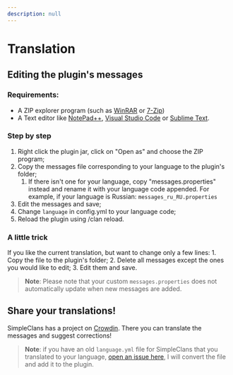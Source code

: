 ```yaml
---
description: null
---
```


# Translation

## Editing the plugin's messages

### Requirements:

* A ZIP explorer program \(such as [WinRAR](https://www.win-rar.com/download.html?&L=0) or [7-Zip](https://www.7-zip.org/download.html)\)
* A Text editor like [NotePad++](https://notepad-plus-plus.org/downloads/), [Visual Studio Code](https://code.visualstudio.com/) or [Sublime Text](https://www.sublimetext.com/).

### Step by step

1. Right click the plugin jar, click on "Open as" and choose the ZIP program;
2. Copy the messages file corresponding to your language to the plugin's folder;
   1. If there isn't one for your language, copy "messages.properties" instead and rename it with your language code appended. For example, if your language is Russian: `messages_ru_RU.properties`
3. Edit the messages and save;
4. Change `language` in config.yml to your language code;
5. Reload the plugin using /clan reload.

### A little trick

If you like the current translation, but want to change only a few lines: 1. Copy the file to the plugin's folder; 2. Delete all messages except the ones you would like to edit; 3. Edit them and save.

> **Note**: Please note that your custom `messages.properties` does not automatically update when new messages are added.

## Share your translations!

SimpleClans has a project on [Crowdin](https://crowdin.com/project/simpleclans). There you can translate the messages and suggest corrections!

> **Note**: if you have an old `language.yml` file for SimpleClans that you translated to your language, [open an issue here](https://github.com/RoinujNosde/SimpleClans/issues?q=is%3Aissue+is%3Aopen+sort%3Aupdated-desc), I will convert the file and add it to the plugin.

